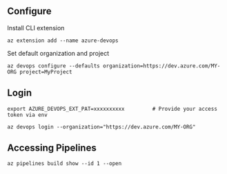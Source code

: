 
## Configure

Install CLI extension

    az extension add --name azure-devops

Set default organization and project

    az devops configure --defaults organization=https://dev.azure.com/MY-ORG project=MyProject

## Login

    export AZURE_DEVOPS_EXT_PAT=xxxxxxxxxx         # Provide your access token via env

    az devops login --organization="https://dev.azure.com/MY-ORG"

## Accessing Pipelines

    az pipelines build show --id 1 --open
